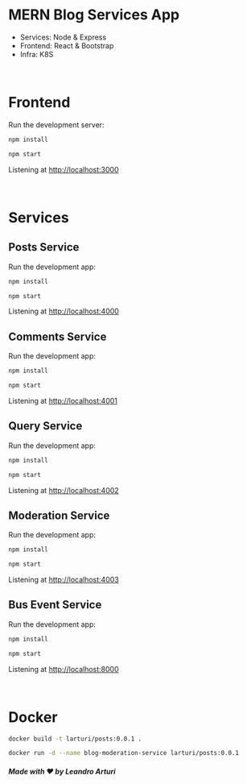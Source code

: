 # MERN Blog Services App

- Services: Node & Express
- Frontend: React & Bootstrap
- Infra: K8S

<br />

# Frontend

Run the development server:

```bash
npm install

npm start
```

Listening at <http://localhost:3000>

<br />

# Services

## Posts Service

Run the development app:

```bash
npm install

npm start
```

Listening at <http://localhost:4000>

## Comments Service

Run the development app:

```bash
npm install

npm start
```

Listening at <http://localhost:4001>

## Query Service

Run the development app:

```bash
npm install

npm start
```

Listening at <http://localhost:4002>

## Moderation Service

Run the development app:

```bash
npm install

npm start
```

Listening at <http://localhost:4003>

## Bus Event Service

Run the development app:

```bash
npm install

npm start
```

Listening at <http://localhost:8000>

<br />

# Docker

```bash
docker build -t larturi/posts:0.0.1 .

docker run -d --name blog-moderation-service larturi/posts:0.0.1
```

##### Made with ❤️ by Leandro Arturi
